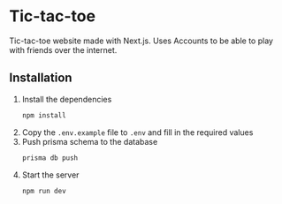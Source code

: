 # Tic-tac-toe

Tic-tac-toe website made with Next.js. Uses Accounts to be able to play with friends over the internet.

## Installation

1. Install the dependencies
    ```bash
    npm install
    ```
2. Copy the `.env.example` file to `.env` and fill in the required values
3. Push prisma schema to the database
    ```bash
    prisma db push
    ``` 
4. Start the server
    ```bash
    npm run dev
    ```
